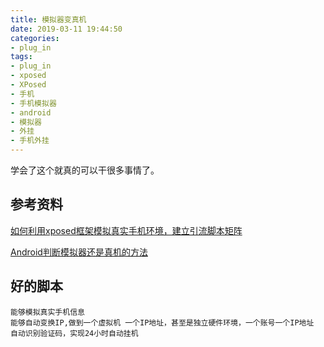 ```yaml
---
title: 模拟器变真机
date: 2019-03-11 19:44:50
categories:
- plug_in
tags:
- plug_in
- xposed
- XPosed
- 手机
- 手机模拟器
- android
- 模拟器
- 外挂
- 手机外挂
---
```

学会了这个就真的可以干很多事情了。

<!-- more -->

## 参考资料

[如何利用xposed框架模拟真实手机环境，建立引流脚本矩阵](https://zhuanlan.zhihu.com/p/56897537)

[Android判断模拟器还是真机的方法](https://blog.csdn.net/tianshuai4317618/article/details/78834683)

## 好的脚本

	能够模拟真实手机信息
	能够自动变换IP,做到一个虚拟机 一个IP地址，甚至是独立硬件环境，一个账号一个IP地址
	自动识别验证码，实现24小时自动挂机



























